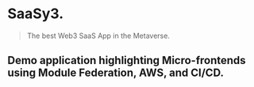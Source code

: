 # SaaSy3.

> The best Web3 SaaS App in the Metaverse.

## Demo application highlighting Micro-frontends using Module Federation, AWS, and CI/CD.
